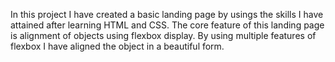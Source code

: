 In this project I have created a basic landing page by usings the skills I have attained after learning HTML and CSS. The core feature of this landing page is alignment of objects using flexbox display. By using multiple features of flexbox I have aligned the object in a beautiful form.